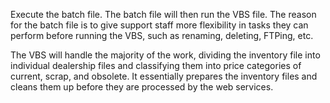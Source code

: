 Execute the batch file. The batch file will then run the VBS file. The reason for the batch file is to give support staff more flexibility in tasks they can perform before running the VBS, such as renaming, deleting, FTPing, etc.

The VBS will handle the majority of the work, dividing the inventory file into individual dealership files and classifying them into price categories of current, scrap, and obsolete. It essentially prepares the inventory files and cleans them up before they are processed by the web services.

